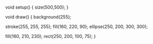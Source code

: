 void setup() {
  	size(500,500);
}

void draw() {
  background(255);

  stroke(255, 255, 255);
  fill(160, 220, 90);
  ellipse(250, 200, 300, 300);

  fill(160, 210, 230);
  rect(250, 200, 100, 75);
}
